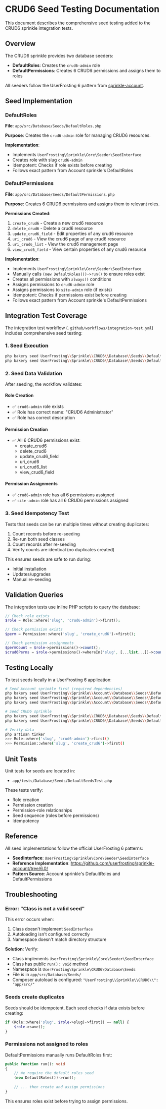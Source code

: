 # CRUD6 Seed Testing Documentation

This document describes the comprehensive seed testing added to the CRUD6 sprinkle integration tests.

## Overview

The CRUD6 sprinkle provides two database seeders:
- **DefaultRoles**: Creates the `crud6-admin` role
- **DefaultPermissions**: Creates 6 CRUD6 permissions and assigns them to roles

All seeders follow the UserFrosting 6 pattern from [sprinkle-account](https://github.com/userfrosting/sprinkle-account/tree/6.0/).

## Seed Implementation

### DefaultRoles
**File**: `app/src/Database/Seeds/DefaultRoles.php`

**Purpose**: Creates the `crud6-admin` role for managing CRUD6 resources.

**Implementation**:
- Implements `UserFrosting\Sprinkle\Core\Seeder\SeedInterface`
- Creates role with slug `crud6-admin`
- Idempotent: Checks if role exists before creating
- Follows exact pattern from Account sprinkle's DefaultRoles

### DefaultPermissions  
**File**: `app/src/Database/Seeds/DefaultPermissions.php`

**Purpose**: Creates 6 CRUD6 permissions and assigns them to relevant roles.

**Permissions Created**:
1. `create_crud6` - Create a new crud6 resource
2. `delete_crud6` - Delete a crud6 resource
3. `update_crud6_field` - Edit properties of any crud6 resource
4. `uri_crud6` - View the crud6 page of any crud6 resource
5. `uri_crud6_list` - View the crud6 management page
6. `view_crud6_field` - View certain properties of any crud6 resource

**Implementation**:
- Implements `UserFrosting\Sprinkle\Core\Seeder\SeedInterface`
- Manually calls `(new DefaultRoles())->run()` to ensure roles exist
- Creates all permissions with `always()` conditions
- Assigns permissions to `crud6-admin` role
- Assigns permissions to `site-admin` role (if exists)
- Idempotent: Checks if permissions exist before creating
- Follows exact pattern from Account sprinkle's DefaultPermissions

## Integration Test Coverage

The integration test workflow (`.github/workflows/integration-test.yml`) includes comprehensive seed testing:

### 1. Seed Execution
```bash
php bakery seed UserFrosting\\Sprinkle\\CRUD6\\Database\\Seeds\\DefaultRoles --force
php bakery seed UserFrosting\\Sprinkle\\CRUD6\\Database\\Seeds\\DefaultPermissions --force
```

### 2. Seed Data Validation
After seeding, the workflow validates:

#### Role Creation
- ✅ `crud6-admin` role exists
- ✅ Role has correct name: "CRUD6 Administrator"
- ✅ Role has correct description

#### Permission Creation  
- ✅ All 6 CRUD6 permissions exist:
  - create_crud6
  - delete_crud6
  - update_crud6_field
  - uri_crud6
  - uri_crud6_list
  - view_crud6_field

#### Permission Assignments
- ✅ `crud6-admin` role has all 6 permissions assigned
- ✅ `site-admin` role has all 6 CRUD6 permissions assigned

### 3. Seed Idempotency Test
Tests that seeds can be run multiple times without creating duplicates:

1. Count records before re-seeding
2. Re-run both seed classes
3. Count records after re-seeding
4. Verify counts are identical (no duplicates created)

This ensures seeds are safe to run during:
- Initial installation
- Updates/upgrades
- Manual re-seeding

## Validation Queries

The integration tests use inline PHP scripts to query the database:

```php
// Check role exists
$role = Role::where('slug', 'crud6-admin')->first();

// Check permission exists
$perm = Permission::where('slug', 'create_crud6')->first();

// Check permission assignments
$permCount = $role->permissions()->count();
$crud6Perms = $role->permissions()->whereIn('slug', [...list...])->count();
```

## Testing Locally

To test seeds locally in a UserFrosting 6 application:

```bash
# Seed Account sprinkle first (required dependencies)
php bakery seed UserFrosting\\Sprinkle\\Account\\Database\\Seeds\\DefaultGroups --force
php bakery seed UserFrosting\\Sprinkle\\Account\\Database\\Seeds\\DefaultPermissions --force
php bakery seed UserFrosting\\Sprinkle\\Account\\Database\\Seeds\\DefaultRoles --force

# Seed CRUD6 sprinkle
php bakery seed UserFrosting\\Sprinkle\\CRUD6\\Database\\Seeds\\DefaultRoles --force
php bakery seed UserFrosting\\Sprinkle\\CRUD6\\Database\\Seeds\\DefaultPermissions --force

# Verify data
php artisan tinker
>>> Role::where('slug', 'crud6-admin')->first()
>>> Permission::where('slug', 'create_crud6')->first()
```

## Unit Tests

Unit tests for seeds are located in:
- `app/tests/Database/Seeds/DefaultSeedsTest.php`

These tests verify:
- Role creation
- Permission creation
- Permission-role relationships
- Seed sequence (roles before permissions)
- Idempotency

## Reference

All seed implementations follow the official UserFrosting 6 patterns:
- **SeedInterface**: `UserFrosting\Sprinkle\Core\Seeder\SeedInterface`
- **Reference Implementation**: https://github.com/userfrosting/sprinkle-account/tree/6.0/
- **Pattern Source**: Account sprinkle's DefaultRoles and DefaultPermissions

## Troubleshooting

### Error: "Class is not a valid seed"
This error occurs when:
1. Class doesn't implement `SeedInterface`
2. Autoloading isn't configured correctly
3. Namespace doesn't match directory structure

**Solution**: Verify:
- Class implements `UserFrosting\Sprinkle\Core\Seeder\SeedInterface`
- Class has public `run(): void` method
- Namespace is `UserFrosting\Sprinkle\CRUD6\Database\Seeds`
- File is in `app/src/Database/Seeds/`
- Composer autoload is configured: `"UserFrosting\\Sprinkle\\CRUD6\\": "app/src/"`

### Seeds create duplicates
Seeds should be idempotent. Each seed checks if data exists before creating:

```php
if (Role::where('slug', $role->slug)->first() == null) {
    $role->save();
}
```

### Permissions not assigned to roles
DefaultPermissions manually runs DefaultRoles first:

```php
public function run(): void
{
    // We require the default roles seed
    (new DefaultRoles())->run();
    
    // ... then create and assign permissions
}
```

This ensures roles exist before trying to assign permissions.
